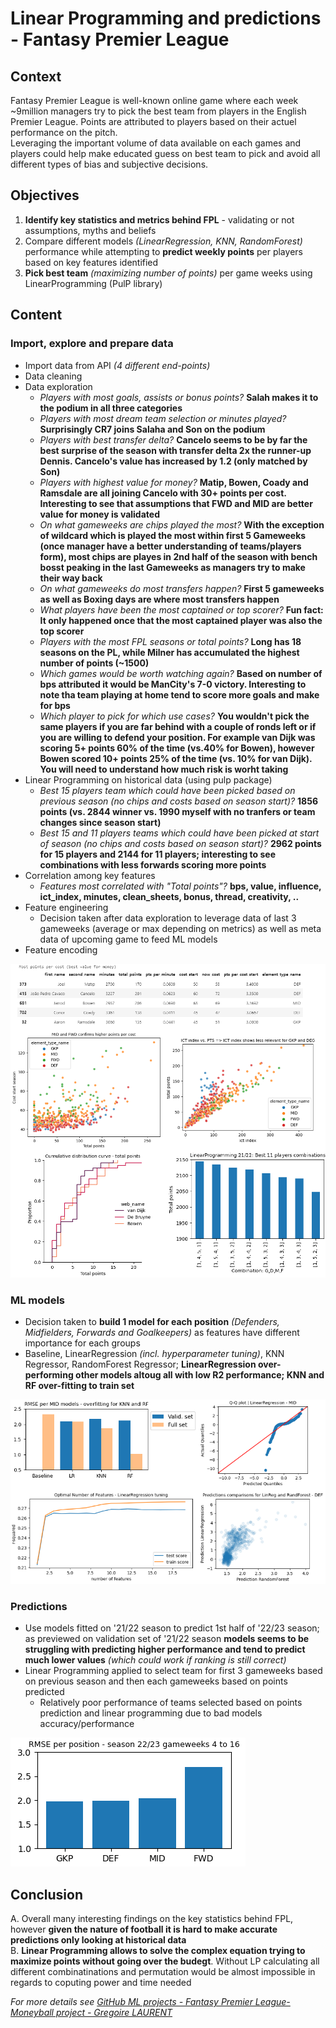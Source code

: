 # Linear Programming and predictions - Fantasy Premier League

## Context
Fantasy Premier League is well-known online game where each week ~9million managers try to pick the best team from players in the English Premier League. Points are attributed to players based on their actuel performance on the pitch.
<br> Leveraging the important volume of data available on each games and players could help make educated guess on best team to pick and avoid all different types of bias and subjective decisions.

## Objectives
1. **Identify key statistics and metrics behind FPL** - validating or not assumptions, myths and beliefs
2. Compare different models *(LinearRegression, KNN, RandomForest)* performance while attempting to **predict weekly points** per players based on key features identified
3. **Pick best team** *(maximizing number of points)* per game weeks using LinearProgramming (PulP library)

## Content

### Import, explore and prepare data
* Import data from API *(4 different end-points)*
* Data cleaning
* Data exploration
  * *Players with most goals, assists or bonus points?* **Salah makes it to the podium in all three categories**
  * *Players with most dream team selection or minutes played?* **Surprisingly CR7 joins Salaha and Son on the podium**
  * *Players with best transfer delta?* **Cancelo seems to be by far the best surprise of the season with transfer delta 2x the runner-up Dennis. Cancelo's value has increased by 1.2 (only matched by Son)**
  * *Players with highest value for money?* **Matip, Bowen, Coady and Ramsdale are all joining Cancelo with 30+ points per cost. Interesting to see that assumptions that FWD and MID are better value for money is validated**
  * *On what gameweeks are chips played the most?* **With the exception of wildcard which is played the most within first 5 Gameweeks (once manager have a better understanding of teams/players form),  most chips are playes in 2nd half of the season with bench bosst peaking in the last Gameweeks as managers try to make their way back**
  * *On what gameweeks do most transfers happen?* **First 5 gameweeks as well as Boxing days are where most transfers happen**
  * *What players have been the most captained or top scorer?* **Fun fact: It only happened once that the most captained player was also the top scorer**
  * *Players with the most FPL seasons or total points?* **Long has 18 seasons on the PL, while Milner has accumulated the highest number of points (~1500)**
  * *Which games would be worth watching again?* **Based on number of bps attributed it would be ManCity's 7-0 victory. Interesting to note tha team playing at home tend to score more goals and make for bps**
  * *Which player to pick for which use cases?* **You wouldn't pick the same players if you are far behind with a couple of ronds left or if you are willing to defend your position. For example van Dijk was scoring 5+ points 60% of the time (vs.40% for Bowen), however Bowen scored 10+ points 25% of the time (vs. 10% for van Dijk). You will need to understand how much risk is worht taking**
* Linear Programming on historical data (using pulp package)
  * *Best 15 players team which could have been picked based on previous season (no chips and costs based on season start)?* **1856 points (vs. 2844 winner vs. 1990 myself with no tranfers or team changes since season start)** 
  * *Best 15 and 11 players teams which could have been picked at start of season (no chips and costs based on season start)?* **2962 points for 15 players and 2144 for 11 players; interesting to see combinations with less forwards scoring more points**
* Correlation among key features
  * *Features most correlated with "Total points"?* **bps, value, influence, ict_index, minutes, clean_sheets, bonus, thread, creativity, ..**
* Feature engineering
  * Decision taken after data exploration to leverage data of last 3 gameweeks (average or max depending on metrics) as well as meta data of upcoming game to feed ML models
* Feature encoding

<img src="images/fpl_eda_lp_bis.png?raw=true"/>

### ML models
* Decision taken to **build 1 model for each position** *(Defenders, Midfielders, Forwards and Goalkeepers)* as features have different importance for each groups
* Baseline, LinearRegression *(incl. hyperparameter tuning)*, KNN Regressor, RandomForest Regressor; **LinearRegression over-performing other models altoug all with low R2 performance; KNN and RF over-fitting to train set**

<img src="images/fpl_models_all.png?raw=true"/>

### Predictions
* Use models fitted on '21/22 season to predict 1st half of '22/23 season; as previewed on validation set of '21/22 season **models seems to be struggling with predicting higher performance and tend to predict much lower values** *(which could work if ranking is still correct)*
* Linear Programming applied to select team for first 3 gameweeks based on previous season and then each gameweeks based on points predicted
  * Relatively poor performance of teams selected based on points prediction and linear programming due to bad models accuracy/performance 
 
<img src="images/fpl_rmse_positions.png?raw=true"/>

## Conclusion
A. Overall many interesting findings on the key statistics behind FPL, however **given the nature of football it is hard to make accurate predictions only looking at historical data**
<br>B. **Linear Programming allows to solve the complex equation trying to maximize points without going over the budegt**. Without LP calculating all different combinatinations and permutation would be almost impossible in regards to coputing power and time needed

*For more details see [GitHub ML projects - Fantasy Premier League-Moneyball project - Gregoire LAURENT]([https://github.com/Greg1806/ML_projects/blob/main/Kaggle_airbnb.ipynb](https://github.com/Greg1806/ML_projects/blob/main/Fantasy_moneyball_project.ipynb))*
